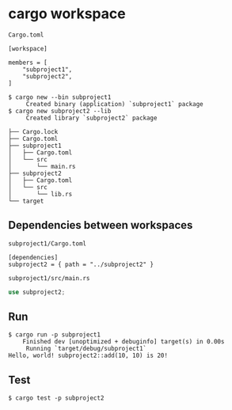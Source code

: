 # cargo workspace

`Cargo.toml`

```
[workspace]

members = [
    "subproject1",
    "subproject2",
]
```

```
$ cargo new --bin subproject1
     Created binary (application) `subproject1` package
$ cargo new subproject2 --lib
     Created library `subproject2` package
```

```
├── Cargo.lock
├── Cargo.toml
├── subproject1
│   ├── Cargo.toml
│   └── src
│       └── main.rs
├── subproject2
│   ├── Cargo.toml
│   └── src
│       └── lib.rs
└── target
```

## Dependencies between workspaces

`subproject1/Cargo.toml`

```
[dependencies]
subproject2 = { path = "../subproject2" }
```

`subproject1/src/main.rs`

```rs
use subproject2;
```

## Run

```
$ cargo run -p subproject1
    Finished dev [unoptimized + debuginfo] target(s) in 0.00s
     Running `target/debug/subproject1`
Hello, world! subproject2::add(10, 10) is 20!
```

## Test

```
$ cargo test -p subproject2
```
